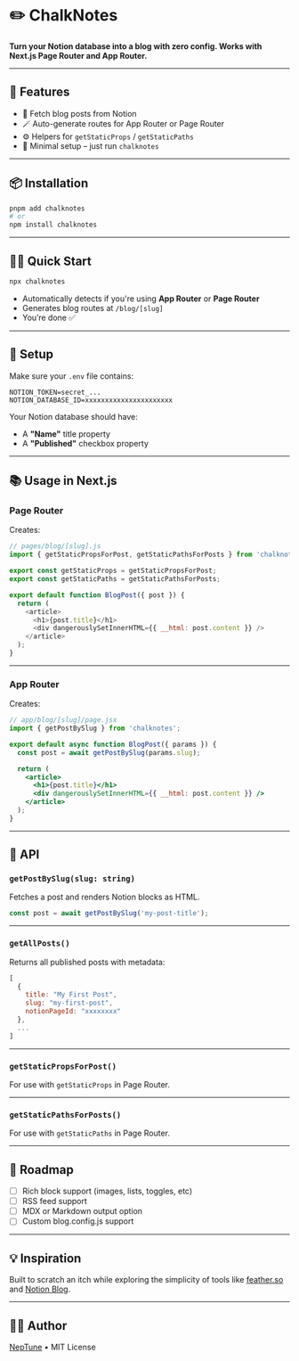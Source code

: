 # ✏️ ChalkNotes

**Turn your Notion database into a blog with zero config. Works with Next.js Page Router and App Router.**

---

## 🚀 Features

- 📄 Fetch blog posts from Notion
- 🪄 Auto-generate routes for App Router or Page Router
- ⚙️ Helpers for `getStaticProps` / `getStaticPaths`
- 🧠 Minimal setup – just run `chalknotes`

---

## 📦 Installation

```bash
pnpm add chalknotes
# or
npm install chalknotes
```

---

## 🧙‍♂️ Quick Start

```bash
npx chalknotes
```

- Automatically detects if you're using **App Router** or **Page Router**
- Generates blog routes at `/blog/[slug]`
- You’re done ✅

---

## 🔧 Setup

Make sure your `.env` file contains:

```env
NOTION_TOKEN=secret_...
NOTION_DATABASE_ID=xxxxxxxxxxxxxxxxxxxxxx
```

Your Notion database should have:
- A **"Name"** title property
- A **"Published"** checkbox property

---

## 📚 Usage in Next.js

### Page Router

Creates:

```js
// pages/blog/[slug].js
import { getStaticPropsForPost, getStaticPathsForPosts } from 'chalknotes';

export const getStaticProps = getStaticPropsForPost;
export const getStaticPaths = getStaticPathsForPosts;

export default function BlogPost({ post }) {
  return (
    <article>
      <h1>{post.title}</h1>
      <div dangerouslySetInnerHTML={{ __html: post.content }} />
    </article>
  );
}
```

---

### App Router

Creates:

```jsx
// app/blog/[slug]/page.jsx
import { getPostBySlug } from 'chalknotes';

export default async function BlogPost({ params }) {
  const post = await getPostBySlug(params.slug);

  return (
    <article>
      <h1>{post.title}</h1>
      <div dangerouslySetInnerHTML={{ __html: post.content }} />
    </article>
  );
}
```

---

## 🧩 API

### `getPostBySlug(slug: string)`
Fetches a post and renders Notion blocks as HTML.

```js
const post = await getPostBySlug('my-post-title');
```

---

### `getAllPosts()`
Returns all published posts with metadata:

```js
[
  {
    title: "My First Post",
    slug: "my-first-post",
    notionPageId: "xxxxxxxx"
  },
  ...
]
```

---

### `getStaticPropsForPost()`
For use with `getStaticProps` in Page Router.

---

### `getStaticPathsForPosts()`
For use with `getStaticPaths` in Page Router.

---

## 📅 Roadmap

- [ ] Rich block support (images, lists, toggles, etc)
- [ ] RSS feed support
- [ ] MDX or Markdown output option
- [ ] Custom blog.config.js support

---

## 💡 Inspiration

Built to scratch an itch while exploring the simplicity of tools like [feather.so](https://feather.so/) and [Notion Blog](https://github.com/ijjk/notion-blog).

---

## 🧑‍💻 Author

[NepTune](https://github.com/yourhandle) • MIT License
